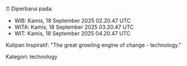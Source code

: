 ⏰ Diperbarui pada:
- WIB: Kamis, 18 September 2025 02.20.47 UTC
- WITA: Kamis, 18 September 2025 03.20.47 UTC
- WIT: Kamis, 18 September 2025 04.20.47 UTC

Kutipan Inspiratif:
"The great growling engine of change - technology."


Kategori: technology

